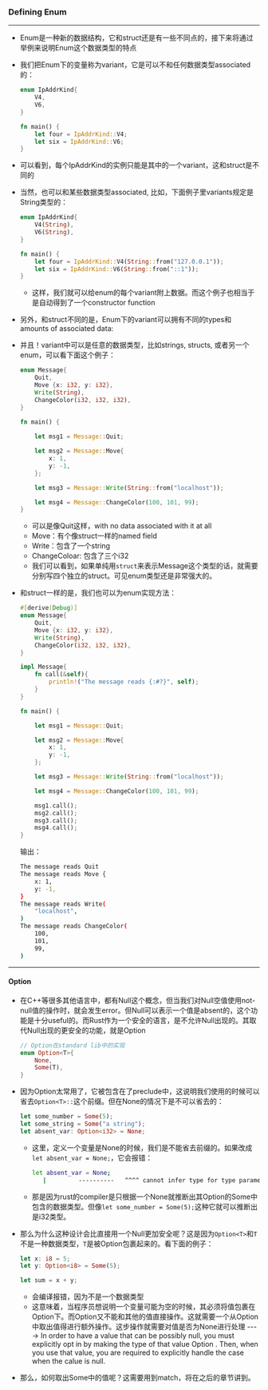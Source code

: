 ### Defining Enum

---

+ Enum是一种新的数据结构，它和struct还是有一些不同点的，接下来将通过举例来说明Enum这个数据类型的特点

+ 我们把Enum下的变量称为variant，它是可以不和任何数据类型associated的：

  ```rust
  enum IpAddrKind{
      V4,
      V6,
  }
  
  fn main() {
      let four = IpAddrKind::V4;
      let six = IpAddrKind::V6;
  }
  ```

+ 可以看到，每个IpAddrKind的实例只能是其中的一个variant，这和struct是不同的

+ 当然，也可以和某些数据类型associated, 比如，下面例子里variants规定是String类型的：

  ```rust
  enum IpAddrKind{
      V4(String),
      V6(String),
  }
  
  fn main() {
      let four = IpAddrKind::V4(String::from("127.0.0.1"));
      let six = IpAddrKind::V6(String::from("::1"));
  }
  ```

  + 这样，我们就可以给enum的每个variant附上数据。而这个例子也相当于是自动得到了一个constructor function

+ 另外，和struct不同的是，Enum下的variant可以拥有不同的types和amounts of associated data:

+ 并且！variant中可以是任意的数据类型，比如strings, structs, 或者另一个enum，可以看下面这个例子：

  ```rust
  enum Message{
      Quit,
      Move {x: i32, y: i32},
      Write(String),
      ChangeColor(i32, i32, i32),
  }
  
  fn main() {
      
      let msg1 = Message::Quit;
  
      let msg2 = Message::Move{
          x: 1,
          y: -1,
      };
  
      let msg3 = Message::Write(String::from("localhost"));
  
      let msg4 = Message::ChangeColor(100, 101, 99);
  }
  ```

  + 可以是像Quit这样，with no data associated with it at all
  + Move：有个像struct一样的named field
  + Write：包含了一个string
  + ChangeColoar: 包含了三个i32
  + 我们可以看到，如果单纯用`struct`来表示Message这个类型的话，就需要分别写四个独立的struct。可见enum类型还是非常强大的。

+ 和struct一样的是，我们也可以为enum实现方法：

  ```rust
  #[derive(Debug)]
  enum Message{
      Quit,
      Move {x: i32, y: i32},
      Write(String),
      ChangeColor(i32, i32, i32),
  }
  
  impl Message{
      fn call(&self){
          println!("The message reads {:#?}", self);
      }
  }
  
  fn main() {
  
      let msg1 = Message::Quit;
  
      let msg2 = Message::Move{
          x: 1,
          y: -1,
      };
  
      let msg3 = Message::Write(String::from("localhost"));
  
      let msg4 = Message::ChangeColor(100, 101, 99);
  
      msg1.call();
      msg2.call();
      msg3.call();
      msg4.call();
  }
  ```

  输出：

  ```bash
  The message reads Quit
  The message reads Move {
      x: 1,
      y: -1,
  }
  The message reads Write(
      "localhost",
  )
  The message reads ChangeColor(
      100,
      101,
      99,
  )
  ```

---

#### Option

+ 在C++等很多其他语言中，都有Null这个概念，但当我们对Null空值使用not-null值的操作时，就会发生error。但Null可以表示一个值是absent的，这个功能是十分useful的。而Rust作为一个安全的语言，是不允许Null出现的。其取代Null出现的更安全的功能，就是Option

  ```rust
  // Option在standard lib中的实现
  enum Option<T>{
      None,
      Some(T),
  }
  ```

+ 因为Option太常用了，它被包含在了preclude中，这说明我们使用的时候可以省去`Option<T>::`这个前缀。但在None的情况下是不可以省去的：

  ```rust
  let some_number = Some(5);
  let some_string = Some("a string");
  let absent_var: Option<i32> = None;
  ```

  + 这里，定义一个变量是None的时候，我们是不能省去前缀的。如果改成`let absent_var = None;`，它会报错：

    ```bash
    let absent_var = None;
       |         ----------   ^^^^ cannot infer type for type parameter `T` declared on the enum `Option
    ```

  + 那是因为rust的compiler是只根据一个None就推断出其Option的Some中包含的数据类型。但像`let some_number = Some(5);`这种它就可以推断出是i32类型。

+ 那么为什么这种设计会比直接用一个Null更加安全呢？这是因为`Option<T>`和`T`不是一种数据类型，`T`是被Option包裹起来的。看下面的例子：

  ```rust
  let x: i8 = 5;
  let y: Option<i8> = Some(5);
  
  let sum = x + y;
  ```

  + 会编译报错，因为不是一个数据类型
  + 这意味着，当程序员想说明一个变量可能为空的时候，其必须将值包裹在Option下。而Option又不能和其他的值直接操作。这就需要一个从Option中取出值得进行额外操作。这步操作就需要对值是否为None进行处理 ----> In order to have a value that can be possibly null, you must explicitly opt in by making the type of that value Option<T> . Then, when you use that value, you are required to explicitly handle the case when the calue is null.

+ 那么，如何取出Some中的值呢？这需要用到match，将在之后的章节讲到。

